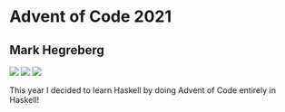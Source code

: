# Advent of Code 2021
## Mark Hegreberg
![](https://img.shields.io/badge/day%20📅-5-blue)
![](https://img.shields.io/badge/days%20completed-3-red)
![](https://img.shields.io/badge/stars%20⭐-6-yellow)


This year I decided to learn Haskell by doing Advent of Code entirely in Haskell!
